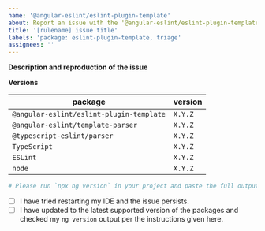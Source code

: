 ```yaml
---
name: '@angular-eslint/eslint-plugin-template'
about: Report an issue with the '@angular-eslint/eslint-plugin-template' package
title: '[rulename] issue title'
labels: 'package: eslint-plugin-template, triage'
assignees: ''
---
```


<!--
If you have a problem with a specific rule, please begin your issue title with [rulename] to make it easier to search for.
I.e. "[banana-in-box] False positive when fooing the bar"

Please don't ignore this template.

If you ignore it, we're just going to respond asking you to fill it out, which wastes everyone's time.
The more relevant information you can include, the faster we can find the issue and fix it without asking you for more info.
-->

<!--
Are you opening an issue because the rule you're trying to use is not found?
🚨 STOP 🚨 𝗦𝗧𝗢𝗣 🚨 𝑺𝑻𝑶𝑷 🚨
1) Check the releases log: https://github.com/angular-eslint/angular-eslint/releases
    -  If the rule isn't listed there, then chances are it hasn't been released to the main npm tag yet.
2) Try installing the `canary` tag: `npm i @angular-eslint/eslint-plugin-template@canary`.
    - The canary tag is built for every commit to master, so it contains the bleeding edge build.
3) If ESLint still can't find the rule, then consider reporting an issue.
-->

**Description and reproduction of the issue**

<!--
Please consider creating an isolated reproduction repo to make it easy for the volunteer maintainers debug your issue.
-->

**Versions**

| package                                   | version |
| ----------------------------------        | ------- |
| `@angular-eslint/eslint-plugin-template`  | `X.Y.Z` |
| `@angular-eslint/template-parser`         | `X.Y.Z` |
| `@typescript-eslint/parser`               | `X.Y.Z` |
| `TypeScript`                              | `X.Y.Z` |
| `ESLint`                                  | `X.Y.Z` |
| `node`                                    | `X.Y.Z` |

```sh
# Please run `npx ng version` in your project and paste the full output here:


```

<!--
^ **Before submitting the issue** please check that output from `ng version` carefully.

Is there any inconsistency between your major version numbers? E.g. if you see `@angular-devkit/core` at version `7.x.x` but your `@angular/cli` is a version `11.x.x` it makes sense that you would be experiencing issues.

It's not clear how workspaces can end up in this state, but fixing it is just a case of installing the correct versions that are intended to work together and verifying the `ng version` output once again.
-->

- [ ] I have tried restarting my IDE and the issue persists.
- [ ] I have updated to the latest supported version of the packages and checked my `ng version` output per the instructions given here.
